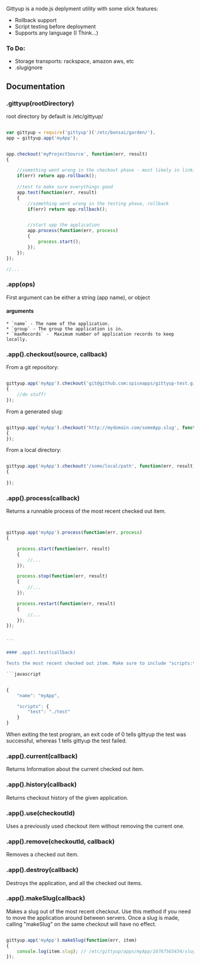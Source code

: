 Gittyup is a node.js deplyment utility with some slick features:

- Rollback support
- Script testing before deployment
- Supports any language (I Think...)


### To Do:

- Storage transports: rackspace, amazon aws, etc
- .slugignore



## Documentation


### .gittyup(rootDirectory)

root directory by default is /etc/gittyup/

```javascript

var gittyup = require('gittyup')('/etc/bonsai/garden/'),
app = gittyup.app('myApp');


app.checkout('myProjectSource', function(err, result)
{

	//something went wrong in the checkout phase - most likely in linking, rollback
	if(err) return app.rollback();
	
	//test to make sure everythings good
	app.test(function(err, result)
	{
		//something went wrong in the testing phase, rollback
		if(err) return app.rollback();


		//start upp the application
		app.process(function(err, process)
		{
			process.start();
		});
	});
});

//...

```


### .app(ops)

First argument can be either a string (app name), or object

#### arguments
	
	* `name` - The name of the application.
	* `group` - The group the application is in.
	* `maxRecords` -  Maximum number of application records to keep locally.


### .app().checkout(source, callback)

From a git repository:

```javascript

gittyup.app('myApp').checkout('git@github.com:spiceapps/gittyup-test.git', function(err, result)
{
	//do stuff!
});

```

From a generated slug:

```javascript

gittyup.app('myApp').checkout('http://mydomain.com/someApp.slug', function(err, result)
{
});

```

From a local directory:

```javascript

gittyup.app('myApp').checkout('/some/local/path', function(err, result)
{
	
});

```

### .app().process(callback)

Returns a runnable process of the most recent checked out item.


````javascript


gittyup.app('myApp').process(function(err, process)
{

	process.start(function(err, result)
	{
		//...
	});

	process.stop(function(err, result)
	{
		//...
	});

	process.restart(function(err, result)
	{
		//...
	});
});


```

#### .app().test(callback)

Tests the most recent checked out item. Make sure to include "scripts:test" in your package.json. Something like:

```javascript


{
    "name": "myApp",

    "scripts": {
    	"test": "./test"
    }
}
````

When exiting the test program, an exit code of 0 tells gittyup the test was successful, whereas 1 tells gittyup the test failed.


### .app().current(callback)

Returns Information about the current checked out item.

### .app().history(callback)

Returns checkout history of the given application.

### .app().use(checkoutId)

Uses a previously used checkout item without removing the current one.

### .app().remove(checkoutId, callback)

Removes a checked out item.

### .app().destroy(callback)

Destroys the application, and all the checked out items.

### .app().makeSlug(callback)

Makes a slug out of the most recent checkout. Use this method if you need to move the application around between servers. 
Once a slug is made, calling "makeSlug" on the same checkout will have no effect.


```javascript

gittyup.app('myApp').makeSlug(function(err, item)
{
	console.log(item.slug); // /etc/gittyup/apps/myApp/16767565434/slug/753a644f4e7aaa7fc9132be92d000002.tar.gz
});

```


